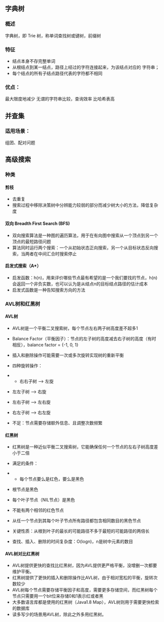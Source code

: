 ## 字典树

### 概述

字典树，即 Trie 树，称单词查找树或键树，前缀树



### 特征

- 结点本身不存完整单词
- 从根结点到某一结点，路径上经过的字符连接起来，为该结点对应的 字符串；
- 每个结点的所有子结点路径代表的字符都不相同



### 优点：

最大限度地减少 无谓的字符串比较，查询效率 比哈希表高



## 并查集

### 适用场景：

组团、配对问题

## 高级搜索

### 种类

#### 剪枝

- 去重复
- 搜索过程中移除决策树中分辨能力较弱的部分而减少树大小的方法，降低复杂度

#### 双向 Breadth First Search (BFS)

- 双向搜索算法是一种图的遍历算法，用于在有向图中搜索从一个顶点到另一个顶点的最短路径问题
- 算法同时运行两个搜索：一个从初始状态正向搜索，另一个从目标状态反向搜索，当两者在中间汇合时搜索停止

#### 启发式搜索（A*）

- 启发函数：h(n)，用来评价哪些节点最有希望的是一个我们要找的节点，h(n)会返回一个非负实数，也可以认为是从结点n的目标结点路径的估计成本
- 启发式函数是一种告知搜索方向的方法

### AVL树和红黑树

#### AVL树

- AVL树是一个平衡二叉搜索树，每个节点左右两子树高度差不超多1
- Balance Factor（平衡因子）：节点的左子树的高度减去右子树的高度（有时相反），balance factor = {-1, 0, 1}
- 插入和删除操作可能需要一次或多次旋转实现树的重新平衡
- 四种旋转操作：

- - 右右子树 —> 左旋
- 左左子树 —> 右旋
- 左右子树 —> 左右旋
- 右左子树 —> 右左旋

- 不足：节点需要存储额外信息、且调整次数频繁



#### 红黑树

- 红黑树是一种近似平衡二叉搜索树，它能确保任何一个节点的左右子树高度差小于二倍
- 满足的条件：

- - 每个节点要么是红色，要么是黑色
- 根节点是黑色
- 每个叶子节点（NIL节点）是黑色
- 不能有两个相邻的红色节点
- 从任一个节点到其每个叶子节点所有路径都包含相同数目的黑色节点

- 关键性质：从根到叶子的最长的可能路径不多于最短的可能路径的两倍长
- 查找、插入、删除的时间复杂度：O(logn)，n是树中元素的数目



#### AVL树对比红黑树

- AVL树提供更快的查找比红黑树，因为AVL提供更严格平衡，没增删一次都要维护平衡。
- 红黑树提供了更快的插入和删除操作比AVL树，由于相对宽松的平衡，旋转次数较少
- AVL树每个节点需要存储平衡因子和高度，需要更多存储空间，而红黑树每个节点只需要用一个bit位来存储0和1表示红或者黑
- 大多数语言库都是使用的红黑树（Java1.8 Map），AVL树则用于需要更快检索的数据库
- 读多写少的场景用AVL树，除此之外多用红黑树。